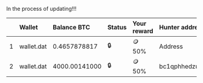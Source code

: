 In the process of updating!!!


|    |  Wallet         | Balance BTC   | Status        | Your reward | Hunter address 25%    | Update          | HEX             |
|:---|:----------------|:--------------|:--------------|:------------|:----------------------|:----------------|:----------------|
| 1  | wallet.dat      | 0.4657878817  | :lock:        | :coin: 50%  | Address               | 03.06.2022 :heavy_check_mark: | hex |
| 2  | wallet.dat      | 4000.00141000 | :lock:        | :coin: 50%  | bc1qphhedzu5jg7emtw09akwzzdh03mqaytett9zlz | 03.06.2022 :heavy_check_mark: | $bitcoin$64$ff4eb1d017921e0c7023da7e17aa72bd5f11f9025c844865665932125f79f465$16$6b8207637fc796a0$37698$2$00$2$00 |
